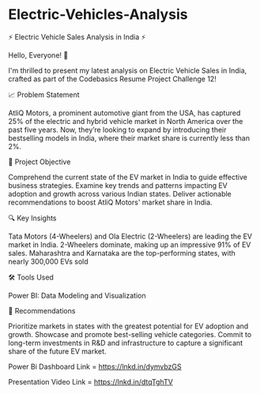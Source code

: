 # Electric-Vehicles-Analysis
⚡ Electric Vehicle Sales Analysis in India ⚡

Hello, Everyone! 👋

I'm thrilled to present my latest analysis on Electric Vehicle Sales in India, crafted as part of the Codebasics Resume Project Challenge 12!

📈 Problem Statement

AtliQ Motors, a prominent automotive giant from the USA, has captured 25% of the electric and hybrid vehicle market in North America over the past five years. Now, they’re looking to expand by introducing their bestselling models in India, where their market share is currently less than 2%.

 🎯 Project Objective
 
Comprehend the current state of the EV market in India to guide effective business strategies.
Examine key trends and patterns impacting EV adoption and growth across various Indian states.
Deliver actionable recommendations to boost AtliQ Motors' market share in India.

🔍 Key Insights

Tata Motors (4-Wheelers) and Ola Electric (2-Wheelers) are leading the EV market in India.
2-Wheelers dominate, making up an impressive 91% of EV sales.
Maharashtra and Karnataka are the top-performing states, with nearly 300,000 EVs sold

🛠️ Tools Used

Power BI: Data Modeling and Visualization

📝 Recommendations

Prioritize markets in states with the greatest potential for EV adoption and growth.
Showcase and promote best-selling vehicle categories.
Commit to long-term investments in R&D and infrastructure to capture a significant share of the future EV market.

Power Bi Dashboard Link = https://lnkd.in/dymvbzGS

Presentation Video Link = https://lnkd.in/dtqTghTV
